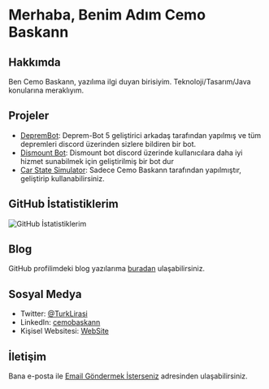 # Merhaba, Benim Adım Cemo Baskann

## Hakkımda

Ben Cemo Baskann, yazılıma ilgi duyan birisiyim. Teknoloji/Tasarım/Java konularına meraklıyım.

## Projeler

- [DepremBot](https://github.com/TurkLirasiBOT/Deprem-Bot): Deprem-Bot 5 geliştirici arkadaş tarafından yapılmış ve tüm depremleri discord üzerinden sizlere bildiren bir bot.
- [Dismount Bot](https://github.com/TurkLirasiBOT/Dismount-Bot): Dismount bot discord üzerinde kullanıcılara daha iyi hizmet sunabilmek için geliştirilmiş bir bot dur
- [Car State Simulator](https://github.com/TurkLirasiBOT/car-state-web): Sadece Cemo Baskann tarafından yapılmıştır, geliştirip kullanabilirsiniz.

## GitHub İstatistiklerim

![GitHub İstatistiklerim](https://github-readme-stats.vercel.app/api?username=TurkLirasiBOT&show_icons=true&count_private=true&hide=stars)

## Blog

GitHub profilimdeki blog yazılarıma [buradan](https://dismount-rpg.com.tr/blog) ulaşabilirsiniz.

## Sosyal Medya

- Twitter: [@TurkLirasi](https://twitter.com/TurkLirasi)
- LinkedIn: [cemobaskann](https://www.linkedin.com/in/cemobaskann)
- Kişisel Websitesi: [WebSite](https://www.dismount-rpg.com.tr)

## İletişim

Bana e-posta ile [Email Göndermek İsterseniz](mailto:reisalperen003@gmail.com) adresinden ulaşabilirsiniz.
